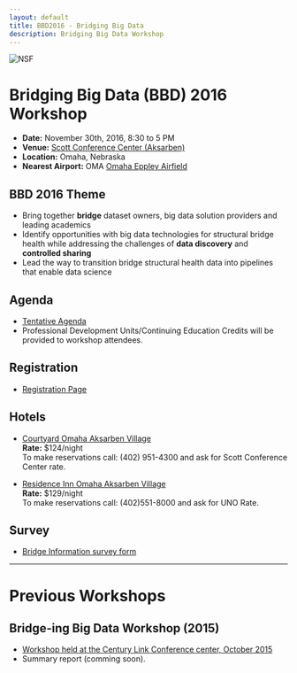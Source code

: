 ```yaml
---
layout: default
title: BBD2016 - Bridging Big Data
description: Bridging Big Data Workshop
---
```

![NSF](http://www.nsf.gov/images/logos/nsf1.gif)  

# Bridging Big Data (BBD) 2016 Workshop
* **Date:** November 30th, 2016, 8:30 to 5 PM
* **Venue:** [Scott Conference Center (Aksarben)](https://goo.gl/maps/WmPXktaUp9S2)
* **Location:** Omaha, Nebraska
* **Nearest Airport:** OMA [Omaha Eppley Airfield](http://www.flyoma.com)

## BBD 2016 Theme

- Bring together **bridge** dataset owners, big data solution providers and leading academics
- Identify opportunities with big data technologies for structural bridge health while addressing the challenges of **data discovery** and **controlled sharing**
- Lead the way to transition bridge structural health data into pipelines that enable data science

## Agenda
- [Tentative Agenda](https://bridgingbigdata.github.io/pages/bbd2016agenda.html)
- Professional Development Units/Continuing Education Credits will be provided to workshop attendees.

## Registration
* [Registration Page](http://bridgingbigdata.eventbrite.com)

## Hotels

- [Courtyard Omaha Aksarben Village](https://goo.gl/maps/rGUFdLvgP5C2)  
**Rate:** $124/night  
To make reservations call: (402) 951-4300 and ask for Scott Conference Center rate.  

- [Residence Inn Omaha Aksarben Village](https://goo.gl/maps/CGmCZpJkbZ52)  
**Rate:** $129/night  
To make reservations call: (402)551-8000 and ask for UNO Rate.  

## Survey

* [Bridge Information survey form](https://goo.gl/forms/B3YojusikMTXNYwK2)

---

# Previous Workshops

## Bridge-ing Big Data Workshop (2015)

* [Workshop held at the Century Link Conference center, October 2015](http://engineering.unl.edu/bridging-big-data-workshop/)
* Summary report (comming soon).
